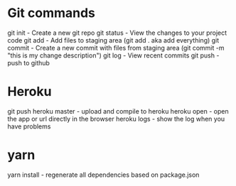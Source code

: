 # Git commands

git init - Create a new git repo
git status - View the changes to your project code
git add - Add files to staging area (git add . aka add everything)
git commit - Create a new commit with files from staging area (git commit -m "this is my change description")
git log - View recent commits
git push - push to github

# Heroku
git push heroku master - upload and compile to heroku
heroku open - open the app or url directly in the browser
heroku logs - show the log when you have problems

# yarn
yarn install - regenerate all dependencies based on package.json